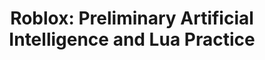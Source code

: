 --- 
layout: course_detail 
title: "Roblox: Preliminary Artificial Intelligence and Lua Practice" 
courseTitle: "Roblox: Preliminary Artificial Intelligence and Lua Practice" 
courseDescription: "Develop intelligent game AI on the Roblox platform, and start the first step in AI programming learning" 
topTitleLine1: "Preliminary Artificial Intelligence and Lua Practice" 
topTitleLine2: "Game Entrepreneurship Programming" 
topGradeLevel: "Grade 4-6" 
topIntroText: "The future world is the world of artificial intelligence, but do you know that AI can also be used in Roblox game development? Roblox games are popular all over the world, and adding AI elements to them is even more exciting. This course is an introductory course for AI artificial intelligence , is also an advanced course of Lua language, focusing on teaching children to use the Lua programming language to realize the function of AI in the game." 
bgTitle: "Preliminary Artificial Intelligence and Lua Practice" 
bgImageUrl: "img/my/roblox3/bg2-sm-updated.jpg" 
bgText: "Learning artificial intelligence in making games will be a learning experience you have never tried before" 
bgLearnMoreText: "Learn more about Roblox Studio" 
bgLearnMoreLink: "https://www.youtube.com/embed/RU0Sxhc0WIk?t=5&autoplay=1" 
aboutTitle: "About the course" 
aboutText: "Developing intelligent game AI on the Roblox platform, the first step in starting AI programming learning" 
aboutCategoryTitle: "Category" 
aboutCategory: "Game Programming" 
aboutGradeLevelTitle: "Appropriate grade" 
aboutGradeLevel: "4-6" 
aboutLevel: "L2 Introduction to Programming" 
aboutSkillLevelTitle: "Advanced Level" 
aboutSkillLevel: "Beginner to Intermediate" 
aboutRatioTitle: "Teacher-student ratio" 
aboutRatio: "less than 1:4" 
promotion1: 
  enabled: "true" 
  title: "Learn AI, Introductory Algorithmsm and Understand Artificial Intelligence From a Theoretical Level" 
  text: "Artificial intelligence is popular all over the world, mastering the concept of artificial intelligence from an early age is equivalent to mastering tomorrow" 
  imageUrl: "img/my/roblox3/bg-ai-updated.jpg" 
promotion2:  
  enabled: "true" 
  title: "Learning Programming and Algorithms in Game Engines" 
  text: "By designing and implementing game logic and creativity, understand the principles and foundations of computer algorithms, and lay the foundation for advanced programming learning." 
  imageUrl: "img/my/roblox3/ai-pathing.jpeg" 
promotion3:  
  enabled: "true" 
  title: "Advanced Programming and Game Development in Middle School" 
  text: "Roblox uses the novel programming language Lua, by completing a variety of challenges, allowing you to fully master the advanced programming concepts and techniques of Lua while you complete your own game." 
  imageUrl: "img/my/roblox3/environment-build.jpg" 
promotion4:  
  enabled: "true" 
  title: "Publish and Share Your Own Games" 
  text: "The success of Roblox games lies in its open platform, allowing players to create various scenarios and worlds, and easily publish them on the Internet. Maybe your next game will become popular." 
  imageUrl: "img/my/roblox1/r4-updated.png" 
promotion5:  
  enabled: "true" 
  title: "Learning more than just programming" 
  text: "Computer programming ability is an integral part of today's social culture, because learning programming simultaneously cultivates logical thinking, calculation ability, innovation and imagination. Children gain confidence while programming to solve problems!" 
  imageUrl: "img/my/roblox3/map-generation.jpeg" 
curriculum:  
  enabled: "false" 
goalsTitle: "Course Learning Gains and Goals" 
goals:  
- icon: "icon-Gears" 
  text: "Understand the process and principles of game development" 
- icon: "icon-Coding" 
  text: "Master the Lua programming language and advanced techniques" 
- icon: "icon-Puzzle" 
  text: "Understand computer algorithm design ideas" 
- icon: "icon-Server" 
  text: "Proficient in 3D modeling skills required for game development" 
- icon: "icon-Idea" 
  text: "Train students' ability to adapt to the new environment" 
- icon: "icon-Key" 
  text: "Preparation for middle school science fairs and entrepreneurship" 
sessionsEnabled: "false" 
sessionsTitle: "Choose the course time that suits you" 
sessionsTimeTitle: "Time" 
sessionsDateTitle: "Date" 
sessionsLocationTitle: "Location" 
sessions:  
- date: "1/8 - 3/12 (10周)" 
  time: "Every Monday 3:20-4:50PM" 
  location: "Irvine" 
- date: "1/10 - 3/14 (10周)" 
  time: "Every Wednesday 3:20-4:50PM" 
  location: "Irvine" 
registrationEnabled: "true" 
registrationTitle: "" 
priceTitle: "Registration" 
price: "" 
allCreditCards: "" 
priceItems:  
- "First lesson free trial, no payment required" 
- "The teacher-student ratio is 1:4, ensuring the quality of teaching" 
- "Hands-on projects, competition and entrepreneurship as the goal" 
- "Application services for high schools and colleges" 
registrationLink: "https://jinshuju.net/f/0KnUba" 
registerNow: "I want to register" 
faq:  
  enabled: "false" 
locations:  
- name: "Irvine Irvine Programming Thinking Classroom Address" 
  address1: "920 Roosevelt, Suite 200" 
  address2: "Irvine, CA 92620" 
  addressMap: "970 Roosevelt, Irvine, CA 92620" 
- name: "Arcadia programming thinking classroom address" 
  address1: "7 W Foothill Blvd, Suite 204" 
  address2: "Arcadia, CA 91006" 
  addressMap: "7 W Foothill Blvd, Arcadia, CA 91006" 
- name: "Rancho Cucamonga programming thinking classroom address" 
  address1: "10570 E Foothill Blvd, Suite 230" 
  address2: "Rancho Cucamonga, CA 91730" 
  addressMap: "10570 E Foothill Blvd., Rancho Cucamonga, CA 91730" 
promotionText: "Want to join the fun and learn programming now?" 
promotionButtonText: "Contact Us" 
promotionUrl: "contact-us-cn.html" 
engUrl: "roblox2.html" 
cnUrl: "roblox2c.html" 
--- 
